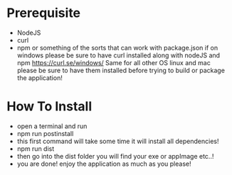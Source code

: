 # Prerequisite
- NodeJS
- curl
- npm or something of the sorts that can work with package.json
if on windows please be sure to have curl installed along with nodeJS and npm 
https://curl.se/windows/
Same for all other OS linux and mac please be sure to have them installed before trying to build or package the application!

# How To Install
- open a terminal and run
- npm run postinstall
- this first command will take some time it will install all dependencies!
- npm run dist
- then go into the dist folder you will find your exe or appImage etc..!
- you are done! enjoy the application as much as you please!
